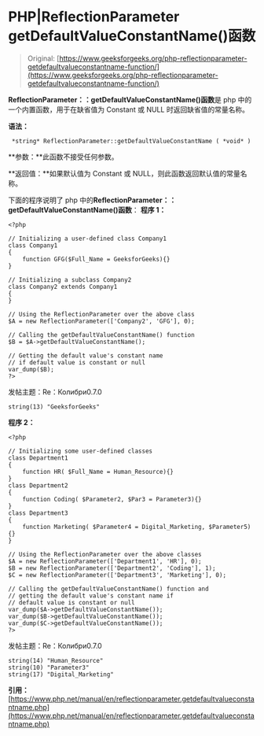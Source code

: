 # PHP|ReflectionParameter getDefaultValueConstantName()函数

> Original: [https://www.geeksforgeeks.org/php-reflectionparameter-getdefaultvalueconstantname-function/](https://www.geeksforgeeks.org/php-reflectionparameter-getdefaultvalueconstantname-function/)

**ReflectionParameter：：getDefaultValueConstantName()函数**是 php 中的一个内置函数，用于在缺省值为 Constant 或 NULL 时返回缺省值的常量名称。

**语法：**

```
 *string* ReflectionParameter::getDefaultValueConstantName ( *void* )
```

**参数：**此函数不接受任何参数。

**返回值：**如果默认值为 Constant 或 NULL，则此函数返回默认值的常量名称。

下面的程序说明了 php 中的**ReflectionParameter：：getDefaultValueConstantName()函数**：
**程序 1：**

```
<?php

// Initializing a user-defined class Company1
class Company1
{
    function GFG($Full_Name = GeeksforGeeks){}
}

// Initializing a subclass Company2
class Company2 extends Company1
{
}

// Using the ReflectionParameter over the above class
$A = new ReflectionParameter(['Company2', 'GFG'], 0); 

// Calling the getDefaultValueConstantName() function
$B = $A->getDefaultValueConstantName();

// Getting the default value's constant name 
// if default value is constant or null
var_dump($B);
?>
```

发帖主题：Re：Колибри0.7.0

```
string(13) "GeeksforGeeks"

```

**程序 2：**

```
<?php

// Initializing some user-defined classes
class Department1
{
    function HR( $Full_Name = Human_Resource){}
}
class Department2
{
    function Coding( $Parameter2, $Par3 = Parameter3){}
}
class Department3
{
    function Marketing( $Parameter4 = Digital_Marketing, $Parameter5){}
}

// Using the ReflectionParameter over the above classes
$A = new ReflectionParameter(['Department1', 'HR'], 0);
$B = new ReflectionParameter(['Department2', 'Coding'], 1);
$C = new ReflectionParameter(['Department3', 'Marketing'], 0);

// Calling the getDefaultValueConstantName() function and 
// getting the default value's constant name if 
// default value is constant or null
var_dump($A->getDefaultValueConstantName());
var_dump($B->getDefaultValueConstantName());
var_dump($C->getDefaultValueConstantName());
?>
```

发帖主题：Re：Колибри0.7.0

```
string(14) "Human_Resource"
string(10) "Parameter3"
string(17) "Digital_Marketing"

```

**引用：**[https://www.php.net/manual/en/reflectionparameter.getdefaultvalueconstantname.php](https://www.php.net/manual/en/reflectionparameter.getdefaultvalueconstantname.php)